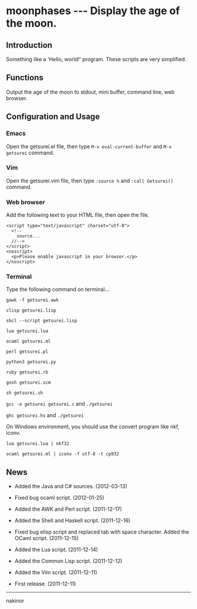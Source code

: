 # moonphases --- Display the age of the moon.


## Introduction
Something like a 'Hello, world!' program. These scripts are very simplified.


## Functions
Output the age of the moon to stdout, mini buffer, command line, web browser.


## Configuration and Usage
### Emacs
Open the getsurei.el file, then type `M-x eval-current-buffer` and `M-x getsurei` command.

### Vim
Open the getsurei.vim file, then type `:source %` and `:call Getsurei()` command.

### Web browser
Add the following text to your HTML file, then open the file.

    <script type="text/javascript" charset="utf-8">
      <!--
        source...
      //-->
    </script>
    <noscript>
      <p>Please enable javascript in your browser.</p>
    </noscript>

### Terminal
Type the following command on terminal...

`gawk -f getsurei.awk`

`clisp getsurei.lisp`

`sbcl --script getsurei.lisp`

`lua getsurei.lua`

`ocaml getsurei.ml`

`perl getsurei.pl`

`python3 getsurei.py`

`ruby getsurei.rb`

`gosh getsurei.scm`

`sh getsurei.sh`

`gcc -o getsurei getsurei.c` and `./getsurei`

`ghc getsurei.hs` and `./getsurei`

On Windows environment, you should use the convert program like nkf, iconv.

`lua getsurei.lua | nkf32`

`ocaml getsurei.ml | iconv -f utf-8 -t cp932`


## News
- Added the Java and C# sources. (2012-03-13)

- Fixed bug ocaml script. (2012-01-25)

- Added the AWK and Perl script. (2011-12-17)

- Added the Shell and Haskell script. (2011-12-16)

- Fixed bug elisp script and replaced tab with space character. Added the OCaml script. (2011-12-15)

- Added the Lua script. (2011-12-14)

- Added the Common Lisp script. (2011-12-12)

- Added the Vim script. (2011-12-11)

- First release. (2011-12-11)


-------
nakinor
